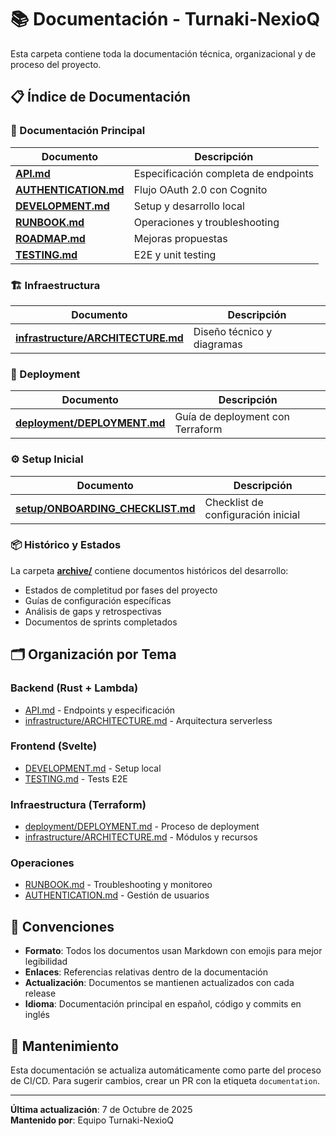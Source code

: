 # 📚 Documentación - Turnaki-NexioQ

Esta carpeta contiene toda la documentación técnica, organizacional y de proceso del proyecto.

## 📋 Índice de Documentación

### 🚀 Documentación Principal

| Documento | Descripción |
|-----------|-------------|
| **[API.md](API.md)** | Especificación completa de endpoints |
| **[AUTHENTICATION.md](AUTHENTICATION.md)** | Flujo OAuth 2.0 con Cognito |
| **[DEVELOPMENT.md](DEVELOPMENT.md)** | Setup y desarrollo local |
| **[RUNBOOK.md](RUNBOOK.md)** | Operaciones y troubleshooting |
| **[ROADMAP.md](ROADMAP.md)** | Mejoras propuestas |
| **[TESTING.md](TESTING.md)** | E2E y unit testing |

### 🏗️ Infraestructura

| Documento | Descripción |
|-----------|-------------|
| **[infrastructure/ARCHITECTURE.md](infrastructure/ARCHITECTURE.md)** | Diseño técnico y diagramas |

### 🚀 Deployment

| Documento | Descripción |
|-----------|-------------|
| **[deployment/DEPLOYMENT.md](deployment/DEPLOYMENT.md)** | Guía de deployment con Terraform |

### ⚙️ Setup Inicial

| Documento | Descripción |
|-----------|-------------|
| **[setup/ONBOARDING_CHECKLIST.md](setup/ONBOARDING_CHECKLIST.md)** | Checklist de configuración inicial |

### 📦 Histórico y Estados

La carpeta **[archive/](archive/)** contiene documentos históricos del desarrollo:

- Estados de completitud por fases del proyecto
- Guías de configuración específicas 
- Análisis de gaps y retrospectivas
- Documentos de sprints completados

## 🗂️ Organización por Tema

### Backend (Rust + Lambda)
- [API.md](API.md) - Endpoints y especificación
- [infrastructure/ARCHITECTURE.md](infrastructure/ARCHITECTURE.md) - Arquitectura serverless

### Frontend (Svelte)
- [DEVELOPMENT.md](DEVELOPMENT.md) - Setup local
- [TESTING.md](TESTING.md) - Tests E2E

### Infraestructura (Terraform)
- [deployment/DEPLOYMENT.md](deployment/DEPLOYMENT.md) - Proceso de deployment
- [infrastructure/ARCHITECTURE.md](infrastructure/ARCHITECTURE.md) - Módulos y recursos

### Operaciones
- [RUNBOOK.md](RUNBOOK.md) - Troubleshooting y monitoreo
- [AUTHENTICATION.md](AUTHENTICATION.md) - Gestión de usuarios

## 📝 Convenciones

- **Formato**: Todos los documentos usan Markdown con emojis para mejor legibilidad
- **Enlaces**: Referencias relativas dentro de la documentación  
- **Actualización**: Documentos se mantienen actualizados con cada release
- **Idioma**: Documentación principal en español, código y commits en inglés

## 🔄 Mantenimiento

Esta documentación se actualiza automáticamente como parte del proceso de CI/CD. 
Para sugerir cambios, crear un PR con la etiqueta `documentation`.

---
**Última actualización**: 7 de Octubre de 2025  
**Mantenido por**: Equipo Turnaki-NexioQ